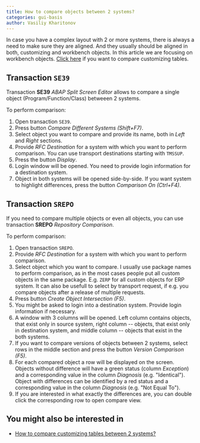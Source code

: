 ```yaml
---
title: How to compare objects between 2 systems?
categories: gui-basis
author: Vasiliy Kharitonov
---
```


In case you have a complex layout with 2 or more systems, there is always a need
to make sure they are aligned. And they usually should be aligned in both,
customizing and workbench objects. In this article we are focusing on
workbench objects. [Click here](/gui-basis/compare-customizing-tables) if you want to
compare customizing tables.

## Transaction `SE39`

Transaction **SE39** *ABAP Split Screen Editor* allows to compare a single object
(Program/Function/Class) betweeen 2 systems.

To perform comparison:
1. Open transaction `SE39`.
2. Press button *Compare Different Systems (Shift+F7)*.
3. Select object you want to compare and provide its name, both in *Left* and
   *Right* sections.
4. Provide *RFC Destination* for a system with which you want to perform
   comparison. You can use transport destinations starting with `TMSSUP`.
5. Press the button *Display*.
6. Login window will be opened. You need to provide login information for a
   destination system.
7. Object in both systems will be opened side-by-side. If you want system to
   highlight differences, press the button *Comparison On (Ctrl+F4)*.

## Transaction `SREPO`

If you need to compare multiple objects or even all objects, you can use
transaction **SREPO** *Repository Comparison*.

To perform comparison:
1. Open transaction `SREPO`.
2. Provide *RFC Destination* for a system with which you want to perform
   comparison.
3. Select object which you want to compare. I usually use package names to
   perform comparison, as in the most cases people put all custom objects 
   in the same package. E.g. `ZERP` for all custom objects for ERP system. 
   It can also be usefull to select by transport request, if e.g. you compare
   objects after a release of multiple requests.
4. Press button *Create Object Intersection (F5)*.
5. You might be asked to login into a destination system. Provide login
   information if necessary.
6. A window with 3 columns will be opened. Left column contains objects, that
   exist only in source system, right column -- objects, that exist only in
   destination system, and middle column -- objects that exist in the both
   systems.
7. If you want to compare versions of objects between 2 systems, select
   rows in the middle section and press the button *Version Comparison (F5)*.
8. For each compared object a row will be displayed on the screen. Objects
   without difference will have a green status (column *Exception*) and a
   corresponding value in the column *Diagnosis* (e.g. "Identical"). Object
   with differences can be identified by a red status and a corresponding value
   in the column *Diagnosis* (e.g. "Not Equal To").
9. If you are interested in what exactly the differences are, you can double
   click the corresponding row to open compare view.

## You might also be interested in

- [How to compare customizing tables between 2 systems?](/gui-basis/compare-customizing-tables)
